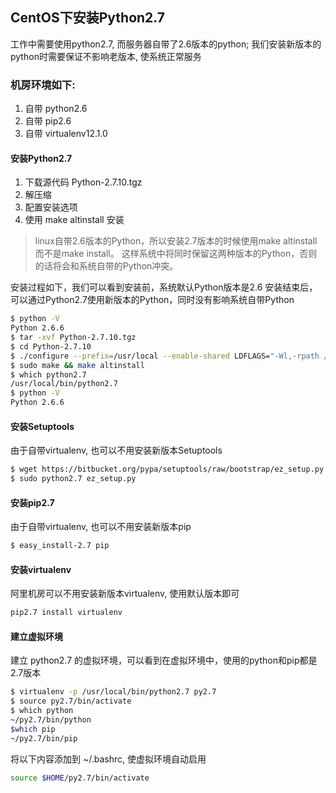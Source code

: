 ## CentOS下安装Python2.7

工作中需要使用python2.7, 而服务器自带了2.6版本的python; 我们安装新版本的python时需要保证不影响老版本, 使系统正常服务

### 机房环境如下:
1. 自带 python2.6
2. 自带 pip2.6
3. 自带 virtualenv12.1.0

#### 安装Python2.7
1. 下载源代码 Python-2.7.10.tgz
2. 解压缩
3. 配置安装选项
4. 使用 make altinstall 安装
>linux自带2.6版本的Python，所以安装2.7版本的时候使用make altinstall而不是make install。
这样系统中将同时保留这两种版本的Python，否则的话将会和系统自带的Python冲突。

安装过程如下，我们可以看到安装前，系统默认Python版本是2.6
安装结束后，可以通过Python2.7使用新版本的Python，同时没有影响系统自带Python
```bash
$ python -V
Python 2.6.6
$ tar -xvf Python-2.7.10.tgz
$ cd Python-2.7.10
$ ./configure --prefix=/usr/local --enable-shared LDFLAGS="-Wl,-rpath /usr/local/lib"
$ sudo make && make altinstall
$ which python2.7
/usr/local/bin/python2.7
$ python -V
Python 2.6.6
```

#### 安装Setuptools
由于自带virtualenv, 也可以不用安装新版本Setuptools
```bash
$ wget https://bitbucket.org/pypa/setuptools/raw/bootstrap/ez_setup.py
$ sudo python2.7 ez_setup.py
```

#### 安装pip2.7

由于自带virtualenv, 也可以不用安装新版本pip
```bash
$ easy_install-2.7 pip
```

#### 安装virtualenv
阿里机房可以不用安装新版本virtualenv, 使用默认版本即可
```bash
pip2.7 install virtualenv
```

#### 建立虚拟环境

建立 python2.7 的虚拟环境，可以看到在虚拟环境中，使用的python和pip都是2.7版本
```bash
$ virtualenv -p /usr/local/bin/python2.7 py2.7
$ source py2.7/bin/activate
$ which python
~/py2.7/bin/python
$which pip
~/py2.7/bin/pip
```
将以下内容添加到 ~/.bashrc, 使虚拟环境自动启用
```bash
source $HOME/py2.7/bin/activate
```